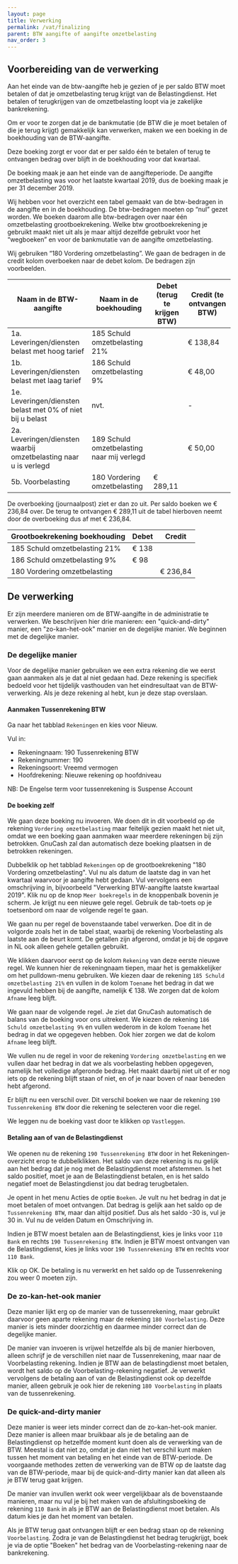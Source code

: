 ```yaml
---
layout: page
title: Verwerking
permalink: /vat/finalizing
parent: BTW aangifte of aangifte omzetbelasting
nav_order: 3
---
```


## Voorbereiding van de verwerking

Aan het einde van de btw-aangifte heb je gezien of je per saldo BTW moet betalen of dat je omzetbelasting terug krijgt van de Belastingdienst. Het betalen of terugkrijgen van de omzetbelasting loopt via je zakelijke bankrekening.

Om er voor te zorgen dat je de bankmutatie (de BTW die je moet betalen of die je terug krijgt) gemakkelijk kan verwerken, maken we een boeking in de boekhouding van de BTW-aangifte.

Deze boeking zorgt er voor dat er per saldo één te betalen of terug te ontvangen bedrag over blijft in de boekhouding voor dat kwartaal.

De boeking maak je aan het einde van de aangifteperiode. De aangifte omzetbelasting was voor het laatste kwartaal 2019, dus de boeking maak je per 31 december 2019.

Wij hebben voor het overzicht een tabel gemaakt van de btw-bedragen in de aangifte en in de boekhouding. De btw-bedragen moeten op “nul” gezet worden. We boeken daarom alle btw-bedragen over naar één omzetbelasting grootboekrekening. Welke btw grootboekrekening je gebruikt maakt niet uit als je maar altijd dezelfde gebruikt voor het “wegboeken” en voor de bankmutatie van de aangifte omzetbelasting.

Wij gebruiken “180 Vordering omzetbelasting”. We gaan de bedragen in de credit kolom overboeken naar de debet kolom. De bedragen zijn voorbeelden.

|Naam in de BTW-aangifte                         |Naam in de boekhouding          |    Debet (terug te krijgen BTW)| Credit (te ontvangen BTW)|
|------------------------------------------------|--------------------------------|--------------------------------|--------------------------|
|1a. Leveringen/diensten belast met hoog tarief  | 185 Schuld omzetbelasting 21%  |                                |                  € 138,84|
|1b. Leveringen/diensten belast met laag tarief  | 186 Schuld omzetbelasting 9%   |                                |                  €  48,00|
|1e. Leveringen/diensten belast met 0% of niet bij u belast | nvt.                |                                |                         -|
|2a. Leveringen/diensten waarbij omzetbelasting naar u is verlegd | 189 Schuld omzetbelasting naar mij verlegd |   |                  €  50,00|
|5b. Voorbelasting                               | 180 Vordering omzetbelasting   | €                        289,11|                          |

De overboeking (journaalpost) ziet er dan zo uit. Per saldo boeken we € 236,84 over. De terug te ontvangen € 289,11 uit de tabel hierboven neemt door de overboeking dus af met € 236,84.

|Grootboekrekening boekhouding              | Debet   | Credit  |
|-------------------------------------------|---------|---------|
|185 Schuld omzetbelasting 21%              | € 138   |         |
|186 Schuld omzetbelasting 9%               | €  98   |         |
|180 Vordering omzetbelasting               |         | € 236,84|

## De verwerking

Er zijn meerdere manieren om de BTW-aangifte in de administratie te verwerken.
We beschrijven hier drie manieren: een "quick-and-dirty" manier, een "zo-kan-het-ook" manier en de degelijke manier.
We beginnen met de degelijke manier.

### De degelijke manier

Voor de degelijke manier gebruiken we een extra rekening die we eerst gaan aanmaken als je dat al niet gedaan had.
Deze rekening is specifiek bedoeld voor het tijdelijk vasthouden van het eindresultaat van de BTW-verwerking.
Als je deze rekening al hebt, kun je deze stap overslaan.

#### Aanmaken Tussenrekening BTW

Ga naar het tabblad `Rekeningen` en kies voor Nieuw.

Vul in:
- Rekeningnaam: 190 Tussenrekening BTW 
- Rekeningnummer: 190
- Rekeningsoort: Vreemd vermogen
- Hoofdrekening: Nieuwe rekening op hoofdniveau

NB: De Engelse term voor tussenrekening is Suspense Account

#### De boeking zelf

We gaan deze boeking nu invoeren. We doen dit in dit voorbeeld op de rekening `Vordering omzetbelasting` maar feitelijk gezien maakt het niet uit, omdat we een boeking gaan aanmaken waar meerdere rekeningen bij zijn betrokken. GnuCash zal dan automatisch deze boeking plaatsen in de betrokken rekeningen.

Dubbelklik op het tabblad `Rekeningen` op de grootboekrekening "180 Vordering omzetbelasting". Vul nu als datum de laatste dag in van het kwartaal waarvoor je aangifte hebt gedaan. Vul vervolgens een omschrijving in, bijvoorbeeld "Verwerking BTW-aangifte laatste kwartaal 2019".
Klik nu op de knop `Meer boekregels` in de knoppenbalk bovenin je scherm. Je krijgt nu een nieuwe gele regel. Gebruik de tab-toets op je toetsenbord om naar de volgende regel te gaan.

We gaan nu per regel de bovenstaande tabel verwerken. Doe dit in de volgorde zoals het in de tabel staat, waarbij de rekening Voorbelasting als laatste aan de beurt komt. De getallen zijn afgerond, omdat je bij de opgave in NL ook alleen gehele getallen gebruikt.

We klikken daarvoor eerst op de kolom `Rekening` van deze eerste nieuwe regel. We kunnen hier de rekeningnaam tiepen, maar het is gemakkelijker om het pulldown-menu gebruiken. We kiezen daar de rekening `185 Schuld omzetbelasting 21%` en vullen in de kolom `Toename` het bedrag in dat we ingevuld hebben bij de aangifte, namelijk € 138. We zorgen dat de kolom `Afname` leeg blijft.

We gaan naar de volgende regel. Je ziet dat GnuCash automatisch de balans van de boeking voor ons uitrekent.
We kiezen de rekening `186 Schuld omzetbelasting 9%` en vullen wederom in de kolom `Toename` het bedrag in dat we opgegeven hebben. Ook hier zorgen we dat de kolom `Afname` leeg blijft.

We vullen nu de regel in voor de rekening `Vordering omzetbelasting` en we vullen daar het bedrag in dat we als voorbelasting hebben opgegeven, namelijk het volledige afgeronde bedrag. Het maakt daarbij niet uit of er nog iets op de rekening blijft staan of niet, en of je naar boven of naar beneden hebt afgerond.

Er blijft nu een verschil over. Dit verschil boeken we naar de rekening `190 Tussenrekening BTW` door die rekening te selecteren voor die regel.

We leggen nu de boeking vast door te klikken op `Vastleggen`. 

#### Betaling aan of van de Belastingdienst

We openen nu de rekening `190 Tussenrekening BTW` door in het Rekeningen-overzicht erop te dubbelklikken.
Het saldo van deze rekening is nu gelijk aan het bedrag dat je nog met de Belastingdienst moet afstemmen. Is het saldo positief, moet je aan de Belastingdienst betalen, en is het saldo negatief moet de Belastingdienst jou dat bedrag terugbetalen.

Je opent in het menu Acties de optie `Boeken`. Je vult nu het bedrag in dat je moet betalen of moet ontvangen. Dat bedrag is gelijk aan het saldo op de `Tussenrekening BTW`, maar dan altijd positief. Dus als het saldo -30 is, vul je 30 in. 
Vul nu de velden Datum en Omschrijving in.

Indien je BTW moest betalen aan de Belastingdienst, kies je links voor `110 Bank` en rechts `190 Tussenrekening BTW`.
Indien je BTW moest ontvangen van de Belastingdienst, kies je links voor `190 Tussenrekening BTW` en rechts voor `110 Bank`.

Klik op OK. De betaling is nu verwerkt en het saldo op de Tussenrekening zou weer 0 moeten zijn.

### De zo-kan-het-ook manier

Deze manier lijkt erg op de manier van de tussenrekening, maar gebruikt daarvoor geen aparte rekening maar de rekening `180 Voorbelasting`.
Deze manier is iets minder doorzichtig en daarmee minder correct dan de degelijke manier.

De manier van invoeren is vrijwel hetzelfde als bij de manier hierboven, alleen schrijf je de verschillen niet naar de Tussenrekening, maar naar de Voorbelasting rekening. Indien je BTW aan de belastingdienst moet betalen, wordt het saldo op de Voorbelasting-rekening negatief. Je verwerkt vervolgens de betaling aan of van de Belastingdienst ook op dezelfde manier, alleen gebruik je ook hier de rekening `180 Voorbelasting` in plaats van de tussenrekening.

### De quick-and-dirty manier

Deze manier is weer iets minder correct dan de zo-kan-het-ook manier. Deze manier is alleen maar bruikbaar als je de betaling aan de Belastingdienst op hetzelfde moment kunt doen als de verwerking van de BTW. Meestal is dat niet zo, omdat je dan niet het verschil kunt maken tussen het moment van betaling en het einde van de BTW-periode.
De voorgaande methodes zetten de verwerking van de BTW op de laatste dag van de BTW-periode, maar bij de quick-and-dirty manier kan dat alleen als je BTW terug gaat krijgen.

De manier van invullen werkt ook weer vergelijkbaar als de bovenstaande manieren, maar nu vul je bij het maken van de afsluitingsboeking de rekening `110 Bank` in als je BTW aan de Belastingdienst moet betalen. Als datum kies je dan het moment van betalen.

Als je BTW terug gaat ontvangen blijft er een bedrag staan op de rekening `Voorbelasting`. Zodra je van de Belastingdienst het bedrag terugkrijgt, boek je via de optie "Boeken" het bedrag van de Voorbelasting-rekening naar de bankrekening.
